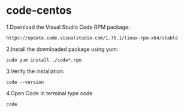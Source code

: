 # code-centos

1.Download the Visual Studio Code RPM package:

```
https://update.code.visualstudio.com/1.75.1/linux-rpm-x64/stable
```

2.Install the downloaded package using yum:

```
sudo yum install ./code*.rpm
```

3.Verify the installation:

```
code --version
```

4.Open Code in terminal type code 

```
code
```
